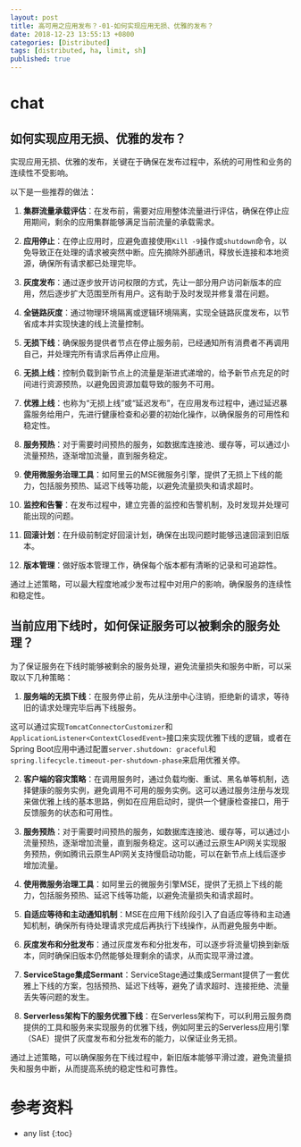 ```yaml
---
layout: post
title: 高可用之应用发布？-01-如何实现应用无损、优雅的发布？
date: 2018-12-23 13:55:13 +0800
categories: [Distributed]
tags: [distributed, ha, limit, sh]
published: true
---
```


# chat

## 如何实现应用无损、优雅的发布？

实现应用无损、优雅的发布，关键在于确保在发布过程中，系统的可用性和业务的连续性不受影响。

以下是一些推荐的做法：

1. **集群流量承载评估**：在发布前，需要对应用整体流量进行评估，确保在停止应用期间，剩余的应用集群能够满足当前流量的承载需求。

2. **应用停止**：在停止应用时，应避免直接使用`Kill -9`操作或`shutdown`命令，以免导致正在处理的请求被突然中断。应先摘除外部通讯，释放长连接和本地资源，确保所有请求都已处理完毕。

3. **灰度发布**：通过逐步放开访问权限的方式，先让一部分用户访问新版本的应用，然后逐步扩大范围至所有用户。这有助于及时发现并修复潜在问题。

4. **全链路灰度**：通过物理环境隔离或逻辑环境隔离，实现全链路灰度发布，以节省成本并实现快速的线上流量控制。

5. **无损下线**：确保服务提供者节点在停止服务前，已经通知所有消费者不再调用自己，并处理完所有请求后再停止应用。

6. **无损上线**：控制负载到新节点上的流量是渐进式递增的，给予新节点充足的时间进行资源预热，以避免因资源加载导致的服务不可用。

7. **优雅上线**：也称为“无损上线”或“延迟发布”，在应用发布过程中，通过延迟暴露服务给用户，先进行健康检查和必要的初始化操作，以确保服务的可用性和稳定性。

8. **服务预热**：对于需要时间预热的服务，如数据库连接池、缓存等，可以通过小流量预热，逐渐增加流量，直到服务稳定。

9. **使用微服务治理工具**：如阿里云的MSE微服务引擎，提供了无损上下线的能力，包括服务预热、延迟下线等功能，以避免流量损失和请求超时。

10. **监控和告警**：在发布过程中，建立完善的监控和告警机制，及时发现并处理可能出现的问题。

11. **回滚计划**：在升级前制定好回滚计划，确保在出现问题时能够迅速回滚到旧版本。

12. **版本管理**：做好版本管理工作，确保每个版本都有清晰的记录和可追踪性。

通过上述策略，可以最大程度地减少发布过程中对用户的影响，确保服务的连续性和稳定性。

## 当前应用下线时，如何保证服务可以被剩余的服务处理？

为了保证服务在下线时能够被剩余的服务处理，避免流量损失和服务中断，可以采取以下几种策略：

1. **服务端的无损下线**：在服务停止前，先从注册中心注销，拒绝新的请求，等待旧的请求处理完毕后再下线服务。

这可以通过实现`TomcatConnectorCustomizer`和`ApplicationListener<ContextClosedEvent>`接口来实现优雅下线的逻辑，或者在Spring Boot应用中通过配置`server.shutdown: graceful`和`spring.lifecycle.timeout-per-shutdown-phase`来启用优雅关停。

2. **客户端的容灾策略**：在调用服务时，通过负载均衡、重试、黑名单等机制，选择健康的服务实例，避免调用不可用的服务实例。这可以通过服务注册与发现来做优雅上线的基本思路，例如在应用启动时，提供一个健康检查接口，用于反馈服务的状态和可用性。

3. **服务预热**：对于需要时间预热的服务，如数据库连接池、缓存等，可以通过小流量预热，逐渐增加流量，直到服务稳定。这可以通过云原生API网关实现服务预热，例如腾讯云原生API网关支持慢启动功能，可以在新节点上线后逐步增加流量。

4. **使用微服务治理工具**：如阿里云的微服务引擎MSE，提供了无损上下线的能力，包括服务预热、延迟下线等功能，以避免流量损失和请求超时。

5. **自适应等待和主动通知机制**：MSE在应用下线阶段引入了自适应等待和主动通知机制，确保所有待处理请求完成后再执行下线操作，从而避免服务中断。

6. **灰度发布和分批发布**：通过灰度发布和分批发布，可以逐步将流量切换到新版本，同时确保旧版本仍然能够处理剩余的请求，从而实现平滑过渡。

7. **ServiceStage集成Sermant**：ServiceStage通过集成Sermant提供了一套优雅上下线的方案，包括预热、延迟下线等，避免了请求超时、连接拒绝、流量丢失等问题的发生。

8. **Serverless架构下的服务优雅下线**：在Serverless架构下，可以利用云服务商提供的工具和服务来实现服务的优雅下线，例如阿里云的Serverless应用引擎（SAE）提供了灰度发布和分批发布的能力，以保证业务无损。

通过上述策略，可以确保服务在下线过程中，新旧版本能够平滑过渡，避免流量损失和服务中断，从而提高系统的稳定性和可靠性。

# 参考资料

* any list
{:toc}